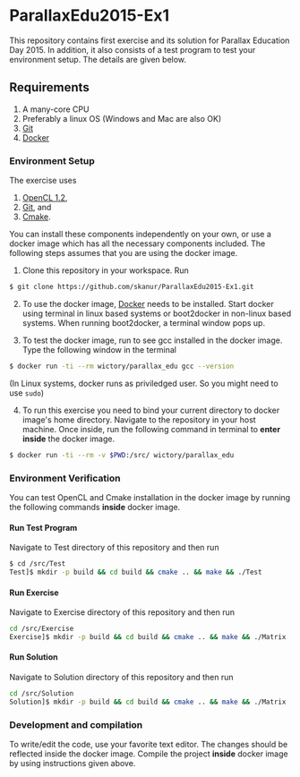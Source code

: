 # ParallaxEdu2015-Ex1
This repository contains first exercise and its solution for Parallax Education Day 2015. In addition, it also consists of a test program to test your environment setup. The details are given below.

## Requirements

1. A many-core CPU
2. Preferably a linux OS (Windows and Mac are also OK)
3. [Git](http://git-scm.com/downloads)
4. [Docker](https://docs.docker.com/installation/)

### Environment Setup

The exercise uses
1. [OpenCL 1.2](https://www.khronos.org/opencl/),
2. [Git](http://git-scm.com/), and
3. [Cmake](http://www.cmake.org/).

You can install these components independently on your own, or use a docker image which has all the necessary components included. The following steps assumes that you are using the docker image.

1. Clone this repository in your workspace. Run
```bash
$ git clone https://github.com/skanur/ParallaxEdu2015-Ex1.git
```

2. To use the docker image, [Docker](https://docs.docker.com/installation/) needs to be installed. Start docker using terminal in linux based systems or boot2docker in non-linux based systems. When running boot2docker, a terminal window pops up.

3. To test the docker image, run to see gcc installed in the docker image. Type the following window in the terminal
```bash
$ docker run -ti --rm wictory/parallax_edu gcc --version
```
(In Linux systems, docker runs as priviledged user. So you might need to use `sudo`)

4. To run this exercise you need to bind your current directory to docker image's home directory. Navigate to the repository in your host machine. Once inside, run the following command in terminal to **enter inside** the docker image.

```bash
$ docker run -ti --rm -v $PWD:/src/ wictory/parallax_edu
```

### Environment Verification
You can test OpenCL and Cmake installation in the docker image by running the following commands **inside** docker image.

#### Run Test Program
Navigate to Test directory of this repository and then run
```bash
$ cd /src/Test
Test]$ mkdir -p build && cd build && cmake .. && make && ./Test
```

#### Run Exercise
Navigate to Exercise directory of this repository and then run
```bash
cd /src/Exercise
Exercise]$ mkdir -p build && cd build && cmake .. && make && ./Matrix
```

#### Run Solution
Navigate to Solution directory of this repository and then run
```bash
cd /src/Solution
Solution]$ mkdir -p build && cd build && cmake .. && make && ./Matrix
```

### Development and compilation
To write/edit the code, use your favorite text editor. The changes should be reflected inside the docker image. Compile the project **inside** docker image by using instructions given above.

